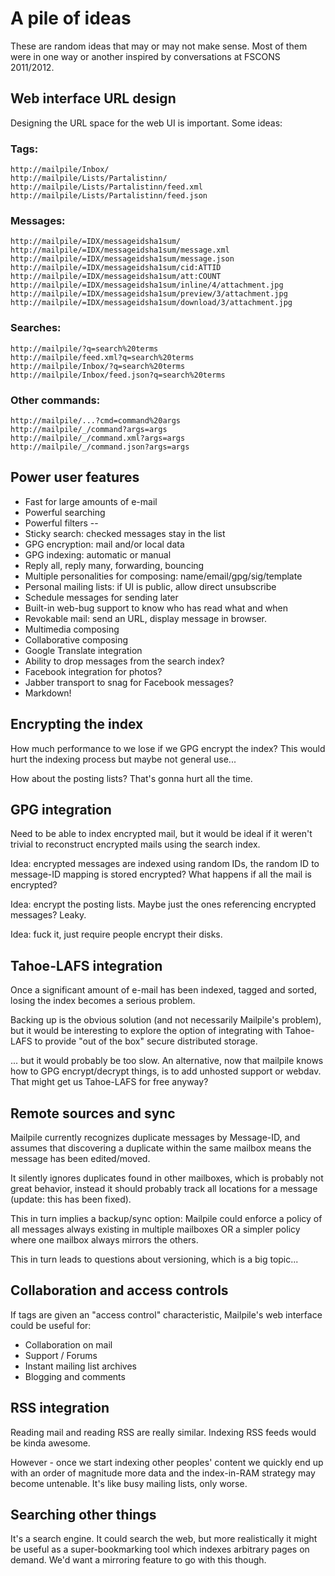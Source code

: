 # A pile of ideas

These are random ideas that may or may not make sense.  Most of them
were in one way or another inspired by conversations at FSCONS 2011/2012.


## Web interface URL design

Designing the URL space for the web UI is important.  Some ideas:

### Tags:

    http://mailpile/Inbox/
    http://mailpile/Lists/Partalistinn/
    http://mailpile/Lists/Partalistinn/feed.xml
    http://mailpile/Lists/Partalistinn/feed.json

### Messages:

    http://mailpile/=IDX/messageidsha1sum/
    http://mailpile/=IDX/messageidsha1sum/message.xml
    http://mailpile/=IDX/messageidsha1sum/message.json
    http://mailpile/=IDX/messageidsha1sum/cid:ATTID
    http://mailpile/=IDX/messageidsha1sum/att:COUNT
    http://mailpile/=IDX/messageidsha1sum/inline/4/attachment.jpg
    http://mailpile/=IDX/messageidsha1sum/preview/3/attachment.jpg
    http://mailpile/=IDX/messageidsha1sum/download/3/attachment.jpg

### Searches:

    http://mailpile/?q=search%20terms
    http://mailpile/feed.xml?q=search%20terms
    http://mailpile/Inbox/?q=search%20terms
    http://mailpile/Inbox/feed.json?q=search%20terms

### Other commands:

    http://mailpile/...?cmd=command%20args
    http://mailpile/_/command?args=args
    http://mailpile/_/command.xml?args=args
    http://mailpile/_/command.json?args=args


## Power user features

   * Fast for large amounts of e-mail
   * Powerful searching
   * Powerful filters
  --
   * Sticky search: checked messages stay in the list
   * GPG encryption: mail and/or local data
   * GPG indexing: automatic or manual
   * Reply all, reply many, forwarding, bouncing
   * Multiple personalities for composing: name/email/gpg/sig/template
   * Personal mailing lists: if UI is public, allow direct unsubscribe
   * Schedule messages for sending later
   * Built-in web-bug support to know who has read what and when
   * Revokable mail: send an URL, display message in browser.
   * Multimedia composing
   * Collaborative composing
   * Google Translate integration
   * Ability to drop messages from the search index?
   * Facebook integration for photos?
   * Jabber transport to snag for Facebook messages?
   * Markdown!


## Encrypting the index

How much performance to we lose if we GPG encrypt the index?  This would
hurt the indexing process but maybe not general use...

How about the posting lists?  That's gonna hurt all the time.


## GPG integration

Need to be able to index encrypted mail, but it would be ideal if it
weren't trivial to reconstruct encrypted mails using the search index.

Idea: encrypted messages are indexed using random IDs, the random ID
to message-ID mapping is stored encrypted?  What happens if all the
mail is encrypted?

Idea: encrypt the posting lists.  Maybe just the ones referencing
encrypted messages?  Leaky.

Idea: fuck it, just require people encrypt their disks.


## Tahoe-LAFS integration

Once a significant amount of e-mail has been indexed, tagged and sorted,
losing the index becomes a serious problem.

Backing up is the obvious solution (and not necessarily Mailpile's problem),
but it would be interesting to explore the option of integrating with
Tahoe-LAFS to provide "out of the box" secure distributed storage.

... but it would probably be too slow.  An alternative, now that mailpile
knows how to GPG encrypt/decrypt things, is to add unhosted support or
webdav.  That might get us Tahoe-LAFS for free anyway?


## Remote sources and sync

Mailpile currently recognizes duplicate messages by Message-ID, and assumes
that discovering a duplicate within the same mailbox means the message has
been edited/moved.

It silently ignores duplicates found in other mailboxes, which is probably
not great behavior, instead it should probably track all locations for a
message (update: this has been fixed).

This in turn implies a backup/sync option: Mailpile could enforce a policy
of all messages always existing in multiple mailboxes OR a simpler policy
where one mailbox always mirrors the others.

This in turn leads to questions about versioning, which is a big topic...


## Collaboration and access controls

If tags are given an "access control" characteristic, Mailpile's web
interface could be useful for:

   * Collaboration on mail
   * Support / Forums
   * Instant mailing list archives
   * Blogging and comments


## RSS integration

Reading mail and reading RSS are really similar.  Indexing RSS feeds
would be kinda awesome.

However - once we start indexing other peoples' content we quickly end
up with an order of magnitude more data and the index-in-RAM strategy
may become untenable.  It's like busy mailing lists, only worse.


## Searching other things

It's a search engine.  It could search the web, but more realistically
it might be useful as a super-bookmarking tool which indexes arbitrary
pages on demand.  We'd want a mirroring feature to go with this though.


